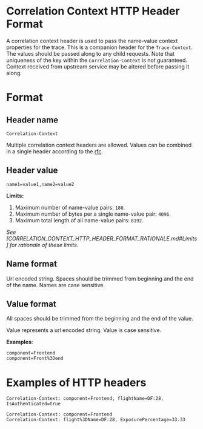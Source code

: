# Correlation Context HTTP Header Format

A correlation context header is used to pass the name-value context properties for the trace. This is a companion header for the `Trace-Context`. The values should be passed along to any child requests. Note that uniqueness of the key within the `Correlation-Context` is not guaranteed. Context received from upstream service may be altered before passing it along.

# Format

## Header name

`Correlation-Context`

Multiple correlation context headers are allowed. Values can be combined in a single header according to the [rfc](https://tools.ietf.org/html/rfc7230#page-24).

## Header value

`name1=value1,name2=value2`

**Limits:**
1. Maximum number of name-value pairs: `180`.
2. Maximum number of bytes per a single name-value pair: `4096`.
3. Maximum total length of all name-value pairs: `8192`.

*See [CORRELATION_CONTEXT_HTTP_HEADER_FORMAT_RATIONALE.md#Limits] for rationale of these limits.*

## Name format

Url encoded string. Spaces should be trimmed from beginning and the end of the name. Names are case sensitive.

## Value format

All spaces should be trimmed from the beginning and the end of the value.

Value represents a url encoded string. Value is case sensitive.

**Examples**:

```
component=Frontend
component=Front%3Dend
```

# Examples of HTTP headers

```
Correlation-Context: component=Frontend, flightName=DF:28, IsAuthenticated=true
```

```
Correlation-Context: component=Frontend
Correlation-Context: flight%3DName=DF:28, ExposurePercentage=33.33
```
